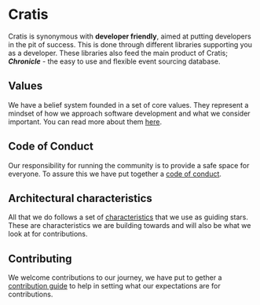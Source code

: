 # Cratis

Cratis is synonymous with **developer friendly**, aimed at putting developers in the pit of success.
This is done through different libraries supporting you as a developer. These libraries also feed
the main product of Cratis; ***Chronicle*** - the easy to use and flexible event sourcing database.

## Values

We have a belief system founded in a set of core values.
They represent a mindset of how we approach software development and what we
consider important. You can read more about them [here](/values.md).

## Code of Conduct

Our responsibility for running the community is to provide a safe space for everyone. To assure this
we have put together a [code of conduct](/CODE_OF_CONDUCT.md).

## Architectural characteristics

All that we do follows a set of [characteristics](/characteristics.md) that we use as guiding stars.
These are characteristics we are building towards and will also be what we look at for contributions.

## Contributing

We welcome contributions to our journey, we have put to gether a [contribution guide](/contributing.md)
to help in setting what our expectations are for contributions.

